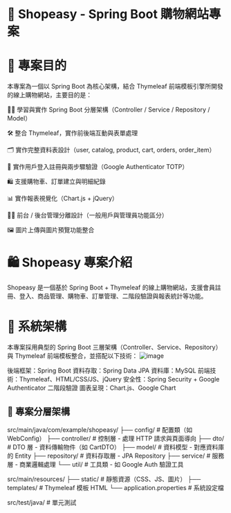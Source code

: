 # 🛒 Shopeasy - Spring Boot 購物網站專案

# 📌 專案目的
本專案為一個以 Spring Boot 為核心架構，結合 Thymeleaf 前端模板引擎所開發的線上購物網站，主要目的是：

🧑‍💻 學習與實作 Spring Boot 分層架構（Controller / Service / Repository / Model）<br>

🛠️ 整合 Thymeleaf，實作前後端互動與表單處理<br>

🗂️ 實作完整資料表設計（user, catalog, product, cart, orders, order_item）<br>

🔐 實作用戶登入註冊與兩步驟驗證（Google Authenticator TOTP）<br>

🛍️ 支援購物車、訂單建立與明細紀錄<br>

📊 實作報表視覺化（Chart.js + jQuery）<br>

🧑‍💼 前台 / 後台管理分離設計（一般用戶與管理員功能區分）<br>

🖼️ 圖片上傳與圖片預覽功能整合<br>

# 🛍️ Shopeasy 專案介紹
Shopeasy 是一個基於 Spring Boot + Thymeleaf 的線上購物網站，支援會員註冊、登入、商品管理、購物車、訂單管理、二階段驗證與報表統計等功能。

# 🧱 系統架構
本專案採用典型的 Spring Boot 三層架構（Controller、Service、Repository）與 Thymeleaf 前端模板整合，並搭配以下技術：
![image](https://github.com/user-attachments/assets/deade5c4-8987-4ddc-97f1-06885c77cd1d)


後端框架：Spring Boot
資料存取：Spring Data JPA
資料庫：MySQL
前端技術：Thymeleaf、HTML/CSS/JS、jQuery
安全性：Spring Security + Google Authenticator 二階段驗證
圖表呈現：Chart.js、Google Chart

## 📁 專案分層架構
src/main/java/com/example/shopeasy/
├── config/           # 配置類（如 WebConfig）
├── controller/       # 控制層 - 處理 HTTP 請求與頁面導向
├── dto/              # DTO 層 - 資料傳輸物件（如 CartDTO）
├── model/            # 資料模型 - 對應資料庫的 Entity
├── repository/       # 資料存取層 - JPA Repository
├── service/          # 服務層 - 商業邏輯處理
└── util/             # 工具類 - 如 Google Auth 驗證工具

src/main/resources/
├── static/           # 靜態資源（CSS、JS、圖片）
├── templates/        # Thymeleaf 模板 HTML
└── application.properties  # 系統設定檔

src/test/java/        # 單元測試


